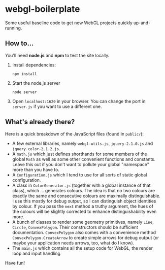 webgl-boilerplate
=================

Some useful baseline code to get new WebGL projects quickly up-and-running.

## How to...

You'll need **node.js** and **npm** to test the site locally.

 1. Install dependencies:

        npm install

 2. Start the node.js server

        node server

 3. Open `localhost:1620` in your browser. You can change the port in `server.js` if you want to use a different one.

## What's already there?

Here is a quick breakdown of the JavaScript files (found in `public/`):

- A few external libraries, namely `webgl-utils.js`, `jquery-2.1.0.js` and `jquery.color-2.1.2.js`.
- A `math.js` which just defines shorthands for some members of the global `Math` as well as some other convenient functions and constants. Leave this out if you don't want to pollute your global "namespace" more than you have to.
- A `Configuration.js` which I tend to use for all sorts of static global configuration.
- A class in `ColorGenerator.js` (together with a global instance of that class), which ... generates colours. The idea is that no two colours are exactly the same and consecutive colours are maximally distinguishable. I use this mostly for debug output, so I can distinguish object identities by colour. If you pass the `next` method a truthy argument, the hues of the colours will be slightly corrected to enhance distinguishability even more.
- A bunch of classes to render some geometry primitives, namely `Line`, `Circle`, `ConvexPolygon`. Their constructors should be sufficient documentation. `ConvexPolygon` also comes with a convenience method `ConvexPolygon.CreateArrow` to create simple arrows for debug output (or maybe your application needs arrows, too, what do I know).
- The `main.js` which contains all the setup code for WebGL, the render loop and input handling.

Have fun!

